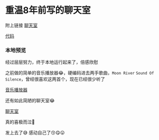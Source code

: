 # 重温8年前写的聊天室

附上链接 [聊天室](https://chat.z.wiki/)

[代码](https://github.com/yihuaxiang/nodejs_chat)

### 本地预览

经过层层努力，终于本地运行起来了，倍感欣慰

之前做的简单的音乐播放器😂，硬编码进去两手歌曲，`Moon River` `Sound Of Silence`，曾经很喜欢这两首个，现在已经很少听了

<ImgView title="聊天室" url="https://2.z.wiki/images/20220206/ced6e3cb4b44482aae45087e92161811.png" />

[音乐播放器](https://chat.z.wiki/player)

还有如此简陋的聊天室😂

<ImgView title="聊天室" url="https://2.z.wiki/images/20220206/b10f53ed62e54c0ebff4b4ac592c4e08.png" />

 [聊天室](https://chat.z.wiki/)

真的喜极而泣🤡

<ImgView title="5fd3ad2c1eabd90ea26ff40b78dc1fce.gif" url="https://2.z.wiki/images/20220206/c4f42f78a1ac4845b4e0666e2a2d6546.gif" />

发上去了😅 感动自己了😚😋😛
